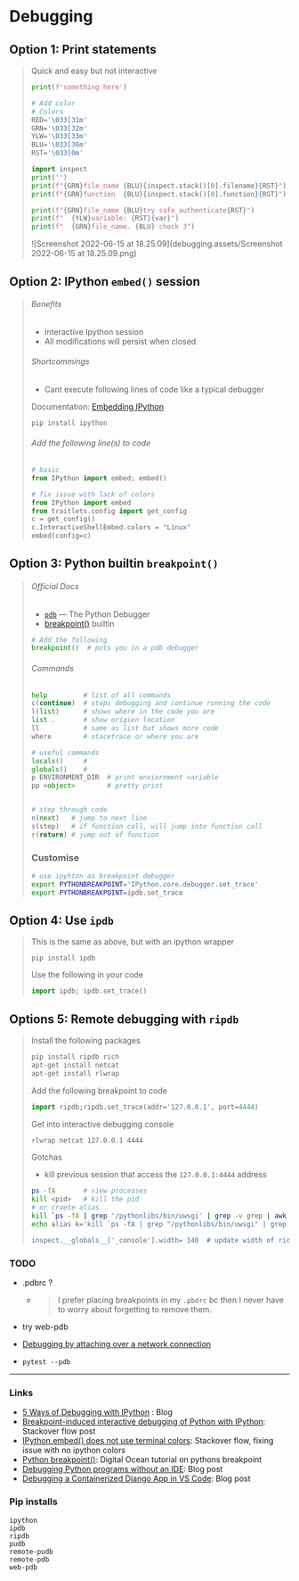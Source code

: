 # Debugging

## Option 1: Print statements

> Quick and easy but not interactive
>
> ```python
> print(f'something here')
> 
> # Add color
> # Colors
> RED='\033[31m'
> GRN='\033[32m'
> YLW='\033[33m'
> BLU='\033[36m'
> RST='\033[0m'
> 
> import inspect
> print('')
> print(f"{GRN}file_name {BLU}{inspect.stack()[0].filename}{RST}")
> print(f"{GRN}function  {BLU}{inspect.stack()[0].function}{RST}")
> 
> print(f"{GRN}file_name {BLU}try safe_authenticate{RST}")
> print(f"  {YLW}variable: {RST}{var}")
> print(f"  {GRN}file_name. {BLU} check 3")
> ```
>
> ![Screenshot 2022-06-15 at 18.25.09](debugging.assets/Screenshot 2022-06-15 at 18.25.09.png)



## Option 2: IPython `embed()` session

> ###### Benefits
>
> - Interactive Ipython session
> - All modifications will persist when closed
>
> ###### Shortcommings
>
> - Cant execute following lines of code like a typical debugger
>
> Documentation: [Embedding IPython](https://ipython.readthedocs.io/en/stable/interactive/reference.html#embedding-ipython)
>
> ```bash
> pip install ipython
> ```
>
> ###### Add the following line(s) to code
>
> ```python
> # basic
> from IPython import embed; embed()
> 
> # fix issue with lack of colors
> from IPython import embed
> from traitlets.config import get_config
> c = get_config()
> c.InteractiveShellEmbed.colors = "Linux"
> embed(config=c)
> ```



## Option 3: Python builtin `breakpoint()`

> ###### Official Docs
>
> - [`pdb`](https://docs.python.org/3/library/pdb.html#module-pdb) — The Python Debugger
> - [breakpoint()](https://docs.python.org/3/library/functions.html#breakpoint) builtin
>
> ```python
> # Add the following 
> breakpoint()  # puts you in a pdb debugger
> ```
>
> ###### Commands
>
> ``` python
> help         # list of all commands
> c(continue)  # stops debugging and continue running the code
> l(list)      # shows where in the code you are
> list .       # show origion location
> ll           # same as list but shows more code
> where        # stacetrace or where you are
> 
> # useful commands
> locals()     # 
> globals()    #
> p ENVIRONMENT_DIR  # print enviornment variable
> pp <object>        # pretty print
> 
> 
> # step through code
> n(next)   # jump to next line
> s(step)   # if function call, will jump into function call
> r(return) # jump out of function
> ```
>
> ### Customise
>
> ```bash
> # use ipyhton as breakpoint debugger
> export PYTHONBREAKPOINT='IPython.core.debugger.set_trace'
> export PYTHONBREAKPOINT=ipdb.set_trace
> ```



## Option 4: Use `ipdb`

> This is the same as above, but with an ipython wrapper
>
> ```
> pip install ipdb
> ```
>
> Use the following in your code
>
> ```python
> import ipdb; ipdb.set_trace()
> ```



## Options 5: Remote debugging with `ripdb`

> Install the following packages
>
> ```bash
> pip install ripdb rich
> apt-get install netcat
> apt-get install rlwrap
> ```
>
> Add the following breakpoint to code
>
> ```python
> import ripdb;ripdb.set_trace(addr='127.0.0.1', port=4444)
> ```
>
> Get into interactive debugging console
>
> ```bash
> rlwrap netcat 127.0.0.1 4444
> ```
>
> Gotchas
>
> - kill previous session that access the `127.0.0.1:4444` address
>
> ```bash
> ps -fA       # view processes
> kill <pid>   # kill the pid
> # or craete alias
> kill `ps -fA | grep '/pythonlibs/bin/uwsgi' | grep -v grep | awk \'{print $2}\' | tail -1`
> echo alias k='kill `ps -fA | grep "/pythonlibs/bin/uwsgi" | grep -v grep | awk ''{print $2}'' | tail -1`'' >> .bashrc
> 
> inspect.__globals__['_console'].width= 140  # update width of rich console
> ```

### TODO

- .pdbrc ?

  - > I prefer placing breakpoints in my `.pbdrc` bc then I never have to worry about forgetting to remove them.

- try web-pdb

- [Debugging by attaching over a network connection](https://code.visualstudio.com/docs/python/debugging#_debugging-by-attaching-over-a-network-connection)

- `pytest --pdb`

---

### Links

- [5 Ways of Debugging with IPython](https://switowski.com/blog/ipython-debugging/) : Blog
- [Breakpoint-induced interactive debugging of Python with IPython](https://stackoverflow.com/questions/14635299/breakpoint-induced-interactive-debugging-of-python-with-ipython): Stackover flow post
- [IPython.embed() does not use terminal colors](https://stackoverflow.com/questions/53933400/ipython-embed-does-not-use-terminal-colors): Stackover flow, fixing issue with no ipython colors
- [Python breakpoint()](https://www.digitalocean.com/community/tutorials/python-breakpoint): Digital Ocean tutorial on pythons breakpoint
- [Debugging Python programs without an IDE](https://bastien-antoine.fr/2022/06/debugging-python-programs-without-an-ide/): Blog post
- [Debugging a Containerized Django App in VS Code](https://testdriven.io/blog/django-debugging-vs-code/): Blog post

### Pip installs

```
ipython
ipdb
ripdb
pudb
remote-pudb
remote-pdb
web-pdb
```
